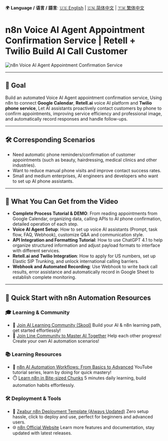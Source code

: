 🌍 **Language / 语言 / 語言**: [🇺🇸 English](./readme-en.md) | [🇨🇳 简体中文](./readme-cn.md) | [🇹🇼 繁体中文](./readme.md)

# n8n Voice AI Agent Appointment Confirmation Service | Retell + Twilio Build AI Call Customer

![n8n Voice AI Agent Appointment Confirmation Service](https://github.com/qwedsazxc78/ai-automation-n8n/blob/main/n8n/27-voice-ai-agent-with-retell/cover.png?raw=true)

---

## 🎯 Goal

Build an automated Voice AI Agent appointment confirmation service,
Using n8n to connect **Google Calendar**, **Retell.ai** voice AI platform and **Twilio phone service**,
Let AI assistants proactively contact customers by phone to confirm appointments, improving service efficiency and professional image, and automatically record responses and handle follow-ups.

---

## 🛠️ Corresponding Scenarios

* Need automatic phone reminders/confirmation of customer appointments (such as beauty, hairdressing, medical clinics and other industries).
* Want to reduce manual phone visits and improve contact success rates.
* Small and medium enterprises, AI engineers and developers who want to set up AI phone assistants.

---

## 🎥 What You Can Get from the Video

* **Complete Process Tutorial & DEMO**: From reading appointments from Google Calendar, organizing data, calling APIs to AI phone confirmation, detailed operation of each step.
* **Voice AI Agent Setup**: How to set up voice AI assistants (Prompt, task flow, FAQ, Webhook), customize Q&A and communication style.
* **API Integration and Formatting Tutorial**: How to use ChatGPT 4.1 to help organize structured information and adjust payload formats to interface with different services.
* **Retell.ai and Twilio Integration**: How to apply for US numbers, set up Elastic SIP Trunking, and unlock international calling barriers.
* **Webhook and Automated Recording**: Use Webhook to write back call results, error assistance and automatically record in Google Sheet to establish complete monitoring.

---

## 🚀 Quick Start with n8n Automation Resources

### 🎓 Learning & Community

* 🔗 [Join AI Learning Community (Skool)](https://www.skool.com/ai-brain-alex/about?ref=5dde9b20e8e7432aa9a01df6e89685f4)
  Build your AI & n8n learning path, get started effortlessly!
* 🔗 [Join Line Community to Master AI Together](https://line.me/ti/g2/ZypIgLSzVPweRBgBqKvaRU10WEmnotuZOr7Lpg)
  Help each other progress! Create your own AI automation scenarios!

### 📚 Learning Resources

* 🎥 [n8n AI Automation Workflows: From Basics to Advanced](https://youtube.com/playlist?list=PLUf88uk7T54I83MBdbuXgUuA8rVklF4FA&si=wHsQw8YJu-erSdLd)
  YouTube tutorial series, learn by doing for quick mastery!
* ⏱️ [Learn n8n in Bite-sized Chunks](https://youtube.com/playlist?list=PLUf88uk7T54Iv6LV2NFgdTghaX2cPhtgH&si=G3gj2qn179ZFUqAZ)
  5 minutes daily learning, build automation habits effortlessly.

### 🛠️ Deployment & Tools

* 🧩 [Zeabur n8n Deployment Template (Always Updated)](https://zeabur.com/zh-TW/templates/0TUVZ7?referralDesktop=qwedsazxc78)
  Zero setup hassle, click to deploy and use, perfect for beginners and advanced users.
* 🌐 [n8n Official Website](https://n8n.io/)
  Learn more features and documentation, stay updated with latest releases.
